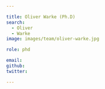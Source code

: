 ```yaml
---

title: Oliver Warke (Ph.D)
search:
  - Oliver
  - Warke
image: images/team/oliver-warke.jpg

role: phd

email:  
github:  
twitter:  

---
```

